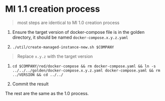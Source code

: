 # MI 1.1 creation process

> most steps are identical to MI 1.0 creation process

1. Ensure the target version of docker-compose file is in the golden directory, it should be named `docker-compose.x.y.z.yaml`

1. `./util/create-managed-instance-new.sh $COMPANY`

> Replace `x.y.z` with the target version

1. `cd $COMPANY/red/docker-compose && rm docker-compose.yaml && ln -s ../../../golden/docker-compose.x.y.z.yaml docker-compose.yaml && rm ../VERSION && cd ../../`

1. Commit the result

The rest are the same as the 1.0 process.
